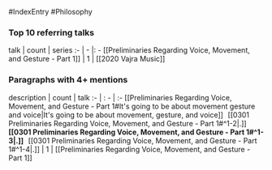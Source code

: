 #IndexEntry #Philosophy

### Top 10 referring talks
talk | count | series
:- | - |: -
[[Preliminaries Regarding Voice, Movement, and Gesture - Part 1]] | 1 | [[2020 Vajra Music]]

### Paragraphs with 4+ mentions
description | count | talk
:- | : - | :-
[[Preliminaries Regarding Voice, Movement, and Gesture - Part 1#It's going to be about movement gesture and voice\|It's going to be about movement, gesture, and voice]] &nbsp;&nbsp;[[0301 Preliminaries Regarding Voice, Movement, and Gesture - Part 1#^1-2\|.]] &nbsp; **[[0301 Preliminaries Regarding Voice, Movement, and Gesture - Part 1#^1-3\|.]]** &nbsp; [[0301 Preliminaries Regarding Voice, Movement, and Gesture - Part 1#^1-4\|.]] | 1 | [[Preliminaries Regarding Voice, Movement, and Gesture - Part 1]]


